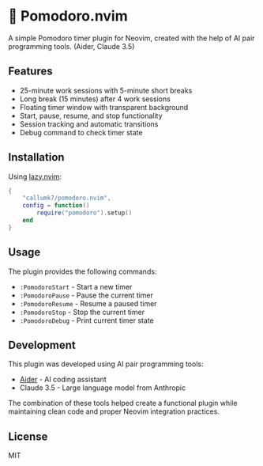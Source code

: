 # 🍅 Pomodoro.nvim

A simple Pomodoro timer plugin for Neovim, created with the help of AI pair programming tools. (Aider, Claude 3.5)

## Features

- 25-minute work sessions with 5-minute short breaks
- Long break (15 minutes) after 4 work sessions
- Floating timer window with transparent background
- Start, pause, resume, and stop functionality
- Session tracking and automatic transitions
- Debug command to check timer state

## Installation

Using [lazy.nvim](https://github.com/folke/lazy.nvim):

```lua
{
    "callumk7/pomodoro.nvim",
    config = function()
        require("pomodoro").setup()
    end
}
```

## Usage

The plugin provides the following commands:

- `:PomodoroStart` - Start a new timer
- `:PomodoroPause` - Pause the current timer
- `:PomodoroResume` - Resume a paused timer
- `:PomodoroStop` - Stop the current timer
- `:PomodoroDebug` - Print current timer state

## Development

This plugin was developed using AI pair programming tools:
- [Aider](https://github.com/paul-gauthier/aider) - AI coding assistant
- Claude 3.5 - Large language model from Anthropic

The combination of these tools helped create a functional plugin while maintaining clean code and proper Neovim integration practices.

## License

MIT
